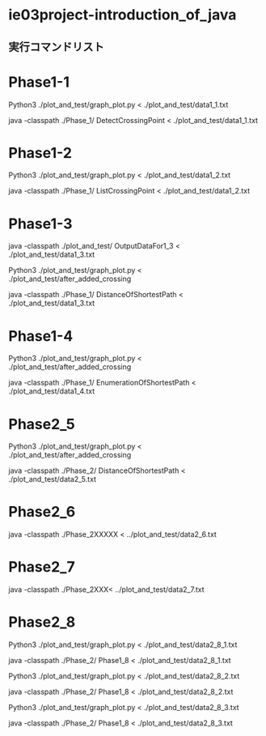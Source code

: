 # ie03project-introduction_of_java

## 実行コマンドリスト
# Phase1-1
Python3 ./plot_and_test/graph_plot.py < ./plot_and_test/data1_1.txt

java -classpath ./Phase_1/ DetectCrossingPoint < ./plot_and_test/data1_1.txt


# Phase1-2
Python3 ./plot_and_test/graph_plot.py < ./plot_and_test/data1_2.txt 

java -classpath ./Phase_1/ ListCrossingPoint < ./plot_and_test/data1_2.txt


# Phase1-3
java -classpath ./plot_and_test/ OutputDataFor1_3 < ./plot_and_test/data1_3.txt

Python3 ./plot_and_test/graph_plot.py < ./plot_and_test/after_added_crossing

java -classpath ./Phase_1/ DistanceOfShortestPath < ./plot_and_test/data1_3.txt


# Phase1-4
Python3 ./plot_and_test/graph_plot.py < ./plot_and_test/after_added_crossing

java -classpath  ./Phase_1/ EnumerationOfShortestPath < ./plot_and_test/data1_4.txt


# Phase2_5
Python3 ./plot_and_test/graph_plot.py < ./plot_and_test/after_added_crossing

java -classpath ./Phase_2/ DistanceOfShortestPath < ./plot_and_test/data2_5.txt


# Phase2_6
java -classpath ./Phase_2XXXXX < ../plot_and_test/data2_6.txt


# Phase2_7
java -classpath ./Phase_2XXX< ../plot_and_test/data2_7.txt


# Phase2_8
Python3 ./plot_and_test/graph_plot.py < ./plot_and_test/data2_8_1.txt

java -classpath ./Phase_2/ Phase1_8 < ./plot_and_test/data2_8_1.txt


Python3 ./plot_and_test/graph_plot.py < ./plot_and_test/data2_8_2.txt

java -classpath ./Phase_2/ Phase1_8 < ./plot_and_test/data2_8_2.txt


Python3 ./plot_and_test/graph_plot.py < ./plot_and_test/data2_8_3.txt

java -classpath ./Phase_2/ Phase1_8 < ./plot_and_test/data2_8_3.txt

